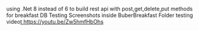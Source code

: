 using .Net 8 instead of 6 to build rest api with post,get,delete,put methods for breakfast DB
Testing Screenshots inside BuberBreakfast Folder 
testing video[t ](https://youtu.be/Zw5hmfHbOhs)https://youtu.be/Zw5hmfHbOhs
